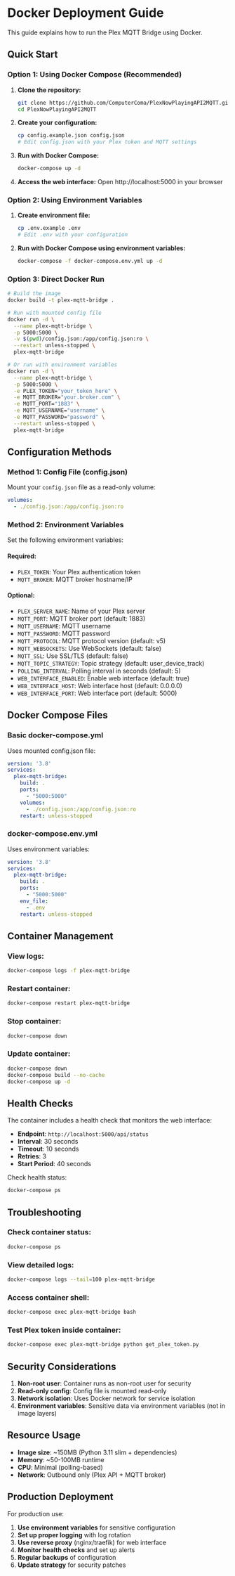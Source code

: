 # Docker Deployment Guide

This guide explains how to run the Plex MQTT Bridge using Docker.

## Quick Start

### Option 1: Using Docker Compose (Recommended)

1. **Clone the repository:**
   ```bash
   git clone https://github.com/ComputerComa/PlexNowPlayingAPI2MQTT.git
   cd PlexNowPlayingAPI2MQTT
   ```

2. **Create your configuration:**
   ```bash
   cp config.example.json config.json
   # Edit config.json with your Plex token and MQTT settings
   ```

3. **Run with Docker Compose:**
   ```bash
   docker-compose up -d
   ```

4. **Access the web interface:**
   Open http://localhost:5000 in your browser

### Option 2: Using Environment Variables

1. **Create environment file:**
   ```bash
   cp .env.example .env
   # Edit .env with your configuration
   ```

2. **Run with Docker Compose using environment variables:**
   ```bash
   docker-compose -f docker-compose.env.yml up -d
   ```

### Option 3: Direct Docker Run

```bash
# Build the image
docker build -t plex-mqtt-bridge .

# Run with mounted config file
docker run -d \
  --name plex-mqtt-bridge \
  -p 5000:5000 \
  -v $(pwd)/config.json:/app/config.json:ro \
  --restart unless-stopped \
  plex-mqtt-bridge

# Or run with environment variables
docker run -d \
  --name plex-mqtt-bridge \
  -p 5000:5000 \
  -e PLEX_TOKEN="your_token_here" \
  -e MQTT_BROKER="your.broker.com" \
  -e MQTT_PORT="1883" \
  -e MQTT_USERNAME="username" \
  -e MQTT_PASSWORD="password" \
  --restart unless-stopped \
  plex-mqtt-bridge
```

## Configuration Methods

### Method 1: Config File (config.json)
Mount your `config.json` file as a read-only volume:
```yaml
volumes:
  - ./config.json:/app/config.json:ro
```

### Method 2: Environment Variables
Set the following environment variables:

#### Required:
- `PLEX_TOKEN`: Your Plex authentication token
- `MQTT_BROKER`: MQTT broker hostname/IP

#### Optional:
- `PLEX_SERVER_NAME`: Name of your Plex server
- `MQTT_PORT`: MQTT broker port (default: 1883)
- `MQTT_USERNAME`: MQTT username
- `MQTT_PASSWORD`: MQTT password
- `MQTT_PROTOCOL`: MQTT protocol version (default: v5)
- `MQTT_WEBSOCKETS`: Use WebSockets (default: false)
- `MQTT_SSL`: Use SSL/TLS (default: false)
- `MQTT_TOPIC_STRATEGY`: Topic strategy (default: user_device_track)
- `POLLING_INTERVAL`: Polling interval in seconds (default: 5)
- `WEB_INTERFACE_ENABLED`: Enable web interface (default: true)
- `WEB_INTERFACE_HOST`: Web interface host (default: 0.0.0.0)
- `WEB_INTERFACE_PORT`: Web interface port (default: 5000)

## Docker Compose Files

### Basic docker-compose.yml
Uses mounted config.json file:
```yaml
version: '3.8'
services:
  plex-mqtt-bridge:
    build: .
    ports:
      - "5000:5000"
    volumes:
      - ./config.json:/app/config.json:ro
    restart: unless-stopped
```

### docker-compose.env.yml
Uses environment variables:
```yaml
version: '3.8'
services:
  plex-mqtt-bridge:
    build: .
    ports:
      - "5000:5000"
    env_file:
      - .env
    restart: unless-stopped
```

## Container Management

### View logs:
```bash
docker-compose logs -f plex-mqtt-bridge
```

### Restart container:
```bash
docker-compose restart plex-mqtt-bridge
```

### Stop container:
```bash
docker-compose down
```

### Update container:
```bash
docker-compose down
docker-compose build --no-cache
docker-compose up -d
```

## Health Checks

The container includes a health check that monitors the web interface:
- **Endpoint**: `http://localhost:5000/api/status`
- **Interval**: 30 seconds
- **Timeout**: 10 seconds
- **Retries**: 3
- **Start Period**: 40 seconds

Check health status:
```bash
docker-compose ps
```

## Troubleshooting

### Check container status:
```bash
docker-compose ps
```

### View detailed logs:
```bash
docker-compose logs --tail=100 plex-mqtt-bridge
```

### Access container shell:
```bash
docker-compose exec plex-mqtt-bridge bash
```

### Test Plex token inside container:
```bash
docker-compose exec plex-mqtt-bridge python get_plex_token.py
```

## Security Considerations

1. **Non-root user**: Container runs as non-root user for security
2. **Read-only config**: Config file is mounted read-only
3. **Network isolation**: Uses Docker network for service isolation
4. **Environment variables**: Sensitive data via environment variables (not in image layers)

## Resource Usage

- **Image size**: ~150MB (Python 3.11 slim + dependencies)
- **Memory**: ~50-100MB runtime
- **CPU**: Minimal (polling-based)
- **Network**: Outbound only (Plex API + MQTT broker)

## Production Deployment

For production use:

1. **Use environment variables** for sensitive configuration
2. **Set up proper logging** with log rotation
3. **Use reverse proxy** (nginx/traefik) for web interface
4. **Monitor health checks** and set up alerts
5. **Regular backups** of configuration
6. **Update strategy** for security patches
